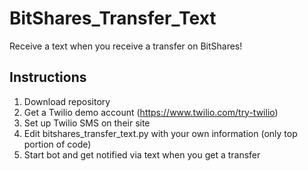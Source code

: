 # BitShares_Transfer_Text
Receive a text when you receive a transfer on BitShares!

## Instructions
1. Download repository
2. Get a Twilio demo account (https://www.twilio.com/try-twilio)
3. Set up Twilio SMS on their site
4. Edit bitshares_transfer_text.py with your own information (only top portion of code)
5. Start bot and get notified via text when you get a transfer
